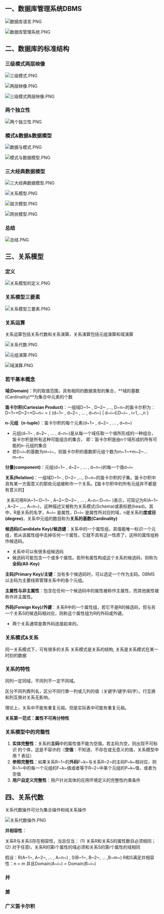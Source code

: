 ## 一、数据库管理系统DBMS

![数据库语言.PNG](https://i.loli.net/2018/08/06/5b68083dd2a93.png)

![数据库管理系统.PNG](https://i.loli.net/2018/08/06/5b68084f305aa.png)

## 二、数据库的标准结构

### 三级模式两层映像

![三级模式.PNG](https://i.loli.net/2018/08/06/5b68098f33a1f.png)

![两层映像.PNG](https://i.loli.net/2018/08/06/5b68099d8b5f7.png)

![三级模式两层映像.PNG](https://i.loli.net/2018/08/06/5b680a1146c7e.png)

### 两个独立性

![两个独立性.PNG](https://i.loli.net/2018/08/06/5b680c3ab16b0.png)

### 模式&数据&数据模型

![数据与模式.PNG](https://i.loli.net/2018/08/06/5b680c3fee71a.png)

![模式与数据模型.PNG](https://i.loli.net/2018/08/06/5b6839ffd4836.png)

### 三大经典数据模型

![三大经典数据模型.PNG](https://i.loli.net/2018/08/06/5b683a0b9f54c.png)

![关系模型.PNG](https://i.loli.net/2018/08/06/5b6843400ecdb.png)

![层次模型.PNG](https://i.loli.net/2018/08/06/5b684340247fa.png)

![网状模型.PNG](https://i.loli.net/2018/08/06/5b68433f39bac.png)

### 总结

![总结.PNG](https://i.loli.net/2018/08/06/5b684754b16b7.png)

## 三、关系模型

### 定义

![关系模型的定义.PNG](https://i.loli.net/2018/08/06/5b6848518d54f.png)

### 关系模型三要素

![关系模型三要素.PNG](https://i.loli.net/2018/08/06/5b684854791cc.png)

### 关系运算

关系运算包括关系代数和关系演算，关系演算包括元组演算和域演算

![关系代数.PNG](https://i.loli.net/2018/08/10/5b6d83f2a825f.png)

![元组演算.PNG](https://i.loli.net/2018/08/10/5b6d83f1ee9e0.png)

![域演算.PNG](https://i.loli.net/2018/08/10/5b6d83f2a0e5b.png)

### 若干基本概念

**域(Domain)**：列的取值范围，具有相同的数据类型的集合，**域的基数(Cardinality)**为集合中元素的个数

**笛卡尔积(Cartesian Product)**：一组域D~1~ , D~2~ ,…, D~n~的笛卡尔积为：D~1~×D~2~×D~n~ = { (d~1~ , d~2~ , … , d~n~) | d~i~∈D~i~ , i=1,…,n }

**n-元组（n-tuple）**：笛卡尔积的每个元素(d~1~ , d~2~ , … , d~n~)

- 元组(d~1~ , d~2~ , … , d~n~)是从每一个域任取一个值所形成的一种组合，笛卡尔积是所有这种可能组合的集合， 即：笛卡尔积是由n个域形成的所有可能的n-元组的集合
- 若D~i~的基数为m~i~，则笛卡尔积的基数即元组个数为m~1~*m~2~…m~n~

**分量(component)**：元组(d~1~ , d~2~ , … , d~n~)的每一个值d~i~

**关系(Relation)**：一组域D~1~ , D~2~ ,…, D~n~的笛卡尔积的子集。笛卡尔积中具有某一方面意义的那些元组被称作一个关系。【笛卡尔积中的所有元组并不都是有意义的】

​	关系可用R(A~1~:D~1~ , A~2~:D~2~ , … , A~n~:D~n~ )表示，可简记为R(A~1~ , A~2~ ,…, A~n~)，这种描述又被称为关系模式(Schema)或表标题(head)。其中，R是关系的名字，A~i~ 是属性，D~i~ 是属性所对应的域，n是关系的**度或目(degree)**，关系中元组的数目称为**关系的基数(Cardinality)**

**候选码(Candidate Key)/候选键**：关系中的一个属性组，其值能唯一标识一个元组，若从该属性组中去掉任何一个属性，它就不具有这一性质了，这样的属性组称作候选码。

- 关系中可以有很多组候选码
- 候选码可能包含一个或多个属性。若所有属性构成这个关系的候选码，则称为**全码(All-Key)**

**主码(Primary Key)/主键**：当有多个候选码时，可以选定一个作为主码。DBMS以主码为主要线索管理关系中的各个元组。

**主属性与非主属性**：包含在任何一个候选码中的属性被称作主属性，而其他属性被称作非主属性。

**外码(Foreign Key)/外键**：关系R中的一个属性组，若它不是R的候选码，但与另一个关系S的候选码相对应，则称这个属性组为R的外码或外键。

- 两个关系通常是靠外码连接起来的。

### 关系模式&关系

同一关系模式下，可有很多的关系
关系模式是关系的结构, 关系是关系模式在某一时刻的数据

### 关系的特性

同列一定同域，不同列不一定不同域。

区分不同列靠列名，区分不同行靠一列或几列的值（关键字/键字/码字）。行互换和列互换对关系无影响。

理论上，关系中不能有重复元祖。但是实际表中可能有重复元祖。

**关系第一范式：属性不可再分特性**

### 关系模型中的完整性

1. **实体完整性**：关系的**主码**中的属性值不能为空值。若主码为空，则出现不可标识
   的个体，这是不容许的（**空值**：不知道、不存在或无意义的值，关系模型中用 ? 表征）
2. **参照完整性**：如果关系R~1~的**外码**F~k~与关系R~2~的主码P~k~相对应，则R~1~中的每一个元组的F~k~值或者等于R~2~中某个元组的P~k~值，或者为空值
3. **用户自定义完整性**：用户针对具体的应用环境定义的完整性约束条件

## 四、关系代数

关系代数操作可分为集合操作和纯关系操作

![关系代数操作.PNG](https://i.loli.net/2018/08/11/5b6ee5e590c8b.png)

**并相容性**：

关系R与关系S存在相容性，当且仅当：
(1) 关系R和关系S的属性数目必须相同；
(2) 对于任意i，关系R的第i个属性的域必须和关系S的第i个属性的域相同

假设：R(A~1~, A~2~, … , A~n~) , S(B~1~, B~2~, … ,B~m~)
R和S满足并相容性：n = m 并且Domain(A~i~) = Domain(B~i~)

### 并



### 差



### 广义笛卡尔积

